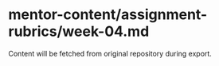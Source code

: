 # mentor-content/assignment-rubrics/week-04.md

Content will be fetched from original repository during export.